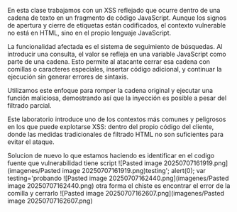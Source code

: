 En esta clase trabajamos con un XSS reflejado que ocurre dentro de una cadena de texto en un fragmento de código JavaScript. Aunque los signos de apertura y cierre de etiquetas están codificados, el contexto vulnerable no está en HTML, sino en el propio lenguaje JavaScript.

La funcionalidad afectada es el sistema de seguimiento de búsquedas. Al introducir una consulta, el valor se refleja en una variable JavaScript como parte de una cadena. Esto permite al atacante cerrar esa cadena con comillas o caracteres especiales, insertar código adicional, y continuar la ejecución sin generar errores de sintaxis.

Utilizamos este enfoque para romper la cadena original y ejecutar una función maliciosa, demostrando así que la inyección es posible a pesar del filtrado parcial.

Este laboratorio introduce uno de los contextos más comunes y peligrosos en los que puede explotarse XSS: dentro del propio código del cliente, donde las medidas tradicionales de filtrado HTML no son suficientes para evitar el ataque.

Solucion
de nuevo lo que estamos haciendo es identificar en el codigo fuente que vulnerabilidad tiene script
![Pasted image 20250707161919.png](imagenes/Pasted image 20250707161919.png)testing'; alert(0); var testing='probando
![Pasted image 20250707162440.png](imagenes/Pasted image 20250707162440.png)
otra forma el chiste es encontrar el error de la comilla y cerrarlo
![Pasted image 20250707162607.png](imagenes/Pasted image 20250707162607.png)
